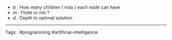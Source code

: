  - *b* : How many children ( max ) each node can have 
 - *m* : Finite or not ? 
 - *d* : Depth to optimal solution 
______

Tags : #programming #artificial-intelligence